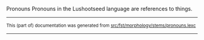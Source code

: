 Pronouns
Pronouns in the Lushootseed language are references to things.

* * *

<small>This (part of) documentation was generated from [src/fst/morphology/stems/pronouns.lexc](https://github.com/giellalt/lang-lut/blob/main/src/fst/morphology/stems/pronouns.lexc)</small>

---

